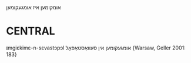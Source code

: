 אומקומען
איז אומגעקומען

CENTRAL
========

ᵻmgiɛkimɛ-n-sɛvastɔpɔl אומגעקומען אין סעוואַסטאָפּאָל {Warsaw, Geller 2001: 183}